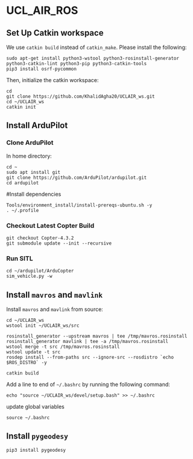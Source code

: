 # UCL_AIR_ROS

## Set Up Catkin workspace

We use `catkin build` instead of `catkin_make`. Please install the following:

```
sudo apt-get install python3-wstool python3-rosinstall-generator python3-catkin-lint python3-pip python3-catkin-tools
pip3 install osrf-pycommon
```

Then, initialize the catkin workspace:
```
cd
git clone https://github.com/KhalidAgha20/UCLAIR_ws.git
cd ~/UCLAIR_ws
catkin init
```
## Install ArduPilot

### Clone ArduPilot
In home directory:
```
cd ~
sudo apt install git
git clone https://github.com/ArduPilot/ardupilot.git
cd ardupilot
```

#Install dependencies
```
Tools/environment_install/install-prereqs-ubuntu.sh -y
. ~/.profile
```

### Checkout Latest Copter Build
```
git checkout Copter-4.3.2
git submodule update --init --recursive
```

### Run SITL
```
cd ~/ardupilot/ArduCopter
sim_vehicle.py -w
```


## Install `mavros` and `mavlink`

Install `mavros` and `mavlink` from source:
```
cd ~/UCLAIR_ws
wstool init ~/UCLAIR_ws/src

rosinstall_generator --upstream mavros | tee /tmp/mavros.rosinstall
rosinstall_generator mavlink | tee -a /tmp/mavros.rosinstall
wstool merge -t src /tmp/mavros.rosinstall
wstool update -t src
rosdep install --from-paths src --ignore-src --rosdistro `echo $ROS_DISTRO` -y

catkin build
```
Add a line to end of `~/.bashrc` by running the following command:
```
echo "source ~/UCLAIR_ws/devel/setup.bash" >> ~/.bashrc
```

update global variables
```
source ~/.bashrc
```

## Install `pygeodesy`

```
pip3 install pygeodesy
```


